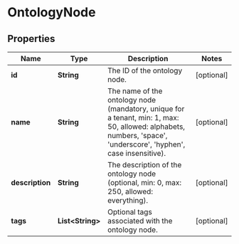 

# OntologyNode


## Properties

| Name | Type | Description | Notes |
|------------ | ------------- | ------------- | -------------|
|**id** | **String** | The ID of the ontology node. |  [optional] |
|**name** | **String** | The name of the ontology node (mandatory, unique for a tenant, min: 1, max: 50, allowed: alphabets, numbers, &#39;space&#39;, &#39;underscore&#39;, &#39;hyphen&#39;, case insensitive).  |  [optional] |
|**description** | **String** | The description of the ontology node (optional, min: 0, max: 250, allowed: everything).  |  [optional] |
|**tags** | **List&lt;String&gt;** | Optional tags associated with the ontology node. |  [optional] |



